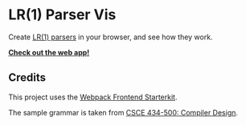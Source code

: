 # LR(1) Parser Vis

Create [LR(1) parsers](https://en.wikipedia.org/wiki/Canonical_LR_parser) in your browser, and see how they work.

[**Check out the web app!**](https://soroushj.github.io/lr1-parser-vis)

## Credits

This project uses the [Webpack Frontend Starterkit](https://github.com/wbkd/yet-another-webpack-es6-starterkit).

The sample grammar is taken from [CSCE 434-500: Compiler Design](https://parasol.tamu.edu/~rwerger/Courses/434/).
